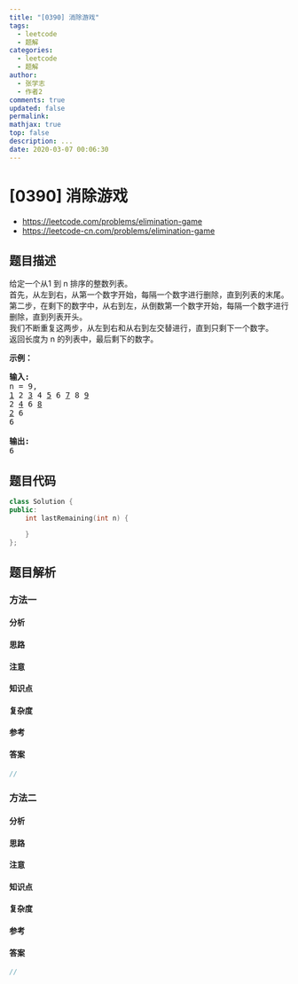 ```yaml
---
title: "[0390] 消除游戏"
tags:
  - leetcode
  - 题解
categories:
  - leetcode
  - 题解
author:
  - 张学志
  - 作者2
comments: true
updated: false
permalink:
mathjax: true
top: false
description: ...
date: 2020-03-07 00:06:30
---
```



# [0390] 消除游戏
* https://leetcode.com/problems/elimination-game
* https://leetcode-cn.com/problems/elimination-game


## 题目描述

<p>给定一个从1 到 n 排序的整数列表。<br />
首先，从左到右，从第一个数字开始，每隔一个数字进行删除，直到列表的末尾。<br />
第二步，在剩下的数字中，从右到左，从倒数第一个数字开始，每隔一个数字进行删除，直到列表开头。<br />
我们不断重复这两步，从左到右和从右到左交替进行，直到只剩下一个数字。<br />
返回长度为 n 的列表中，最后剩下的数字。</p>

<p><strong>示例：</strong></p>

<pre>
<strong>输入:</strong>
n = 9,
<u>1</u> 2 <u>3</u> 4 <u>5</u> 6 <u>7</u> 8 <u>9</u>
2 <u>4</u> 6 <u>8</u>
<u>2</u> 6
6

<strong>输出:</strong>
6</pre>



## 题目代码

```cpp
class Solution {
public:
    int lastRemaining(int n) {

    }
};
```


## 题目解析


### 方法一

#### 分析

#### 思路

#### 注意

#### 知识点

#### 复杂度

#### 参考

#### 答案

```cpp
//
```


### 方法二

#### 分析

#### 思路

#### 注意

#### 知识点

#### 复杂度

#### 参考

#### 答案

```cpp
//
```


